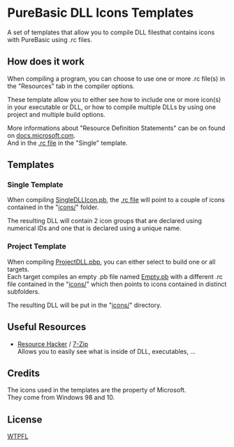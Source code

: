 # PureBasic DLL Icons Templates

A set of templates that allow you to compile DLL filesthat contains icons with PureBasic using .rc files.


## How does it work

When compiling a program, you can choose to use one or more .rc file(s) in the "Resources" tab in the compiler options.

These template allow you to either see how to include one or more icon(s) in your executable or DLL, or how to compile multiple DLLs by using one project and multiple build options.

More informations about "Resource Definition Statements" can be on found on [docs.microsoft.com](https://docs.microsoft.com/en-us/windows/desktop/menurc/resource-definition-statements).<br>
And in the [.rc file](Single/resources.rc) in the "Single" template.


## Templates

### Single Template

When compiling [SingleDLLIcon.pb](Single/SingleDLLIcon.pb), the [.rc file](Single/resources.rc) will point to a couple of icons contained in the "[icons/](Single/icons/)" folder.

The resulting DLL will contain 2 icon groups that are declared using numerical IDs and one that is declared using a unique name.<br>

### Project Template

When compiling [ProjectDLL.pbp](Project/ProjectDLL.pbp), you can either select to build one or all targets.<br>
Each target compiles an empty .pb file named [Empty.pb](Project/Empty.pb) with a different .rc file contained in the "[icons/](Project/icons/)" which then points to icons contained in distinct subfolders.

The resulting DLL will be put in the "[icons/](Project/icons/)" directory.


## Useful Resources

* [Resource Hacker](http://www.angusj.com/resourcehacker/) / [7-Zip](https://www.7-zip.org/)<br>
Allows you to easily see what is inside of DLL, executables, ...


## Credits

The icons used in the templates are the property of Microsoft.<br>
They come from Windows 98 and 10.


## License

[WTPFL](LICENSE)

